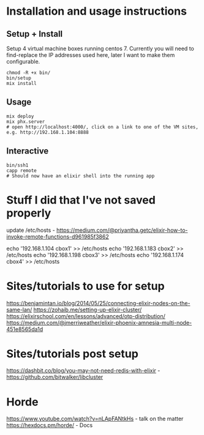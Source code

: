 # Installation and usage instructions
## Setup + Install
Setup 4 virtual machine boxes running centos 7. Currently you will need to find-replace the IP addresses used here, later I want to make them configurable.
```
chmod -R +x bin/
bin/setup
mix install
```

## Usage
```
mix deploy
mix phx.server
# open http://localhost:4000/, click on a link to one of the VM sites, e.g. http://192.168.1.104:8888
```

## Interactive
```
bin/ssh1
capp remote
# Should now have an elixir shell into the running app
```

# Stuff I did that I've not saved properly
update /etc/hosts - https://medium.com/@priyantha.getc/elixir-how-to-invoke-remote-functions-d961985f3862

echo '192.168.1.104       cbox1' >> /etc/hosts
echo '192.168.1.183       cbox2' >> /etc/hosts
echo '192.168.1.198       cbox3' >> /etc/hosts
echo '192.168.1.174       cbox4' >> /etc/hosts

# Sites/tutorials to use for setup
https://benjamintan.io/blog/2014/05/25/connecting-elixir-nodes-on-the-same-lan/
https://zohaib.me/setting-up-elixir-cluster/
https://elixirschool.com/en/lessons/advanced/otp-distribution/
https://medium.com/@jmerriweather/elixir-phoenix-amnesia-multi-node-451e8565da1d

# Sites/tutorials post setup
https://dashbit.co/blog/you-may-not-need-redis-with-elixir - https://github.com/bitwalker/libcluster


# Horde
https://www.youtube.com/watch?v=nLApFANtkHs - talk on the matter
https://hexdocs.pm/horde/ - Docs
